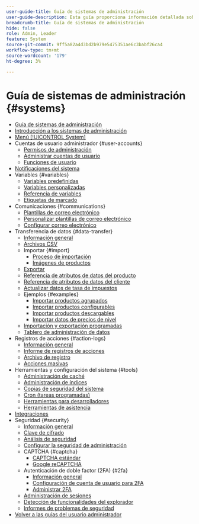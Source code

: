 ```yaml
---
user-guide-title: Guía de sistemas de administración
user-guide-description: Esta guía proporciona información detallada sobre la seguridad de administración, las operaciones de mantenimiento y los recursos de todo el sistema que admiten funciones organizativas en la tienda de Adobe Commerce.
breadcrumb-title: Guía de sistemas de administración
hide: false
role: Admin, Leader
feature: System
source-git-commit: 9ff5a82a4d3bd2b979e5475351ae6c3babf26ca4
workflow-type: tm+mt
source-wordcount: '179'
ht-degree: 3%

---
```



# Guía de sistemas de administración {#systems}

- [Guía de sistemas de administración](guide-overview.md)
- [Introducción a los sistemas de administración](introduction.md)
- [Menú [!UICONTROL System]](system-menu.md)
- Cuentas de usuario administrador {#user-accounts}
   - [Permisos de administración](permissions.md)
   - [Administrar cuentas de usuario](permissions-users-all.md)
   - [Funciones de usuario](permissions-user-roles.md)
- [Notificaciones del sistema](notifications.md)
- Variables {#variables}
   - [Variables predefinidas](variables-predefined.md)
   - [Variables personalizadas](variables-custom.md)
   - [Referencia de variables](variables-reference.md)
   - [Etiquetas de marcado](markup-tags.md)
- Comunicaciones {#communications}
   - [Plantillas de correo electrónico](email-templates.md)
   - [Personalizar plantillas de correo electrónico](email-template-custom.md)
   - [Configurar correo electrónico](email-communications.md)
- Transferencia de datos {#data-transfer}
   - [Información general](data-transfer.md)
   - [Archivos CSV](data-csv.md)
   - Importar {#import}
      - [Proceso de importación](data-import.md)
      - [Imágenes de productos](data-import-product-images.md)
   - [Exportar](data-export.md)
   - [Referencia de atributos de datos del producto](data-attributes-product.md)
   - [Referencia de atributos de datos del cliente](data-attributes-customer.md)
   - [Actualizar datos de tasa de impuestos](data-transfer-tax-rates.md)
   - Ejemplos {#examples}
      - [Importar productos agrupados](data-transfer-bundle-products.md)
      - [Importar productos configurables](data-transfer-configurable-products.md)
      - [Importar productos descargables](data-transfer-downloadable-products.md)
      - [Importar datos de precios de nivel](data-import-price-tier.md)
   - [Importación y exportación programadas](data-scheduled-import-export.md)
   - [Tablero de administración de datos](data-dashboard.md)
- Registros de acciones {#action-logs}
   - [Información general](action-log.md)
   - [Informe de registros de acciones](action-log-report.md)
   - [Archivo de registro](action-log-archive.md)
   - [Acciones masivas](action-log-bulk-actions.md)
- Herramientas y configuración del sistema {#tools}
   - [Administración de caché](cache-management.md)
   - [Administración de índices](index-management.md)
   - [Copias de seguridad del sistema](backups.md)
   - [Cron (tareas programadas)](cron.md)
   - [Herramientas para desarrolladores](developer-tools.md)
   - [Herramientas de asistencia](support.md)
- [Integraciones](integrations.md)
- Seguridad {#security}
   - [Información general](security.md)
   - [Clave de cifrado](encryption-key.md)
   - [Análisis de seguridad](security-scan.md)
   - [Configurar la seguridad de administración](security-admin.md)
   - CAPTCHA {#captcha}
      - [CAPTCHA estándar](security-captcha.md)
      - [Google reCAPTCHA](security-google-recaptcha.md)
   - Autenticación de doble factor (2FA) {#2fa}
      - [Información general](security-two-factor-authentication.md)
      - [Configuración de cuenta de usuario para 2FA](security-two-factor-authentication-use.md)
      - [Administrar 2FA](security-two-factor-authentication-manage.md)
   - [Administración de sesiones](security-session-management.md)
   - [Detección de funcionalidades del explorador](security-browser-capabilities-detection.md)
   - [Informes de problemas de seguridad](security-issue-reporting.md)
- [Volver a las guías del usuario administrador](https://experienceleague.adobe.com/es/docs/commerce-admin/user-guides/home)



